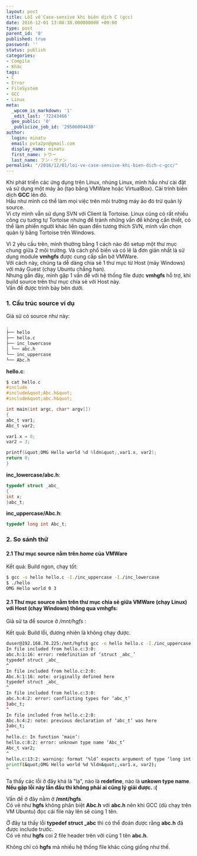 ```yaml
---
layout: post
title: Lỗi về Case-sensive khi biên dịch C (gcc)
date: 2016-12-01 13:08:38.000000000 +09:00
type: post
parent_id: '0'
published: true
password: ''
status: publish
categories:
- Compile
- Khác
tags:
- C
- Error
- FileSystem
- GCC
- Linux
meta:
  _wpcom_is_markdown: '1'
  _edit_last: '72243466'
  geo_public: '0'
  _publicize_job_id: '29506004430'
author:
  login: minatu
  email: pvta2pn@gmail.com
  display_name: minatu
  first_name: トウー
  last_name: フン・ヴァン
permalink: "/2016/12/01/loi-ve-case-sensive-khi-bien-dich-c-gcc/"
---
```

Khi phát triển các ứng dụng trên Linux, nhúng Linux, mình hầu như cài đặt và sử dụng một máy ảo (tạo bằng VMWare hoặc VirtualBox). Cài trình biên dịch **GCC** lên đó.  
Hầu như mình có thể làm mọi việc trên môi trường máy ảo đó trừ quản lý source.  
Vì cty mình vẫn sử dụng SVN với Client là Tortoise. Linux cũng có rất nhiều công cụ tuơng tự Tortoise nhưng để tránh những vấn đề không cần thiết, có thể làm phiền người khác liên quan đến tương thích SVN, mình vẫn chọn quản lý bằng Tortoise trên Windows.  

Vì 2 yêu cầu trên, mình thường bằng 1 cách nào đó setup một thư mục chung giữa 2 môi trường. Và cách phổ biến và có lẽ là đơn giản nhất là sử dụng module **vmhgfs** được cung cấp sẵn bở VMWare.  
Với cách này, chúng ta dễ dàng chia sẻ 1 thư mục từ Host (máy Windows) với máy Guest (chạy Ubuntu chẳng hạn).  
Nhưng gần đây, mình gặp 1 vấn đề với hệ thống file được **vmhgfs** hỗ trợ, khi build source trên thư mục chia sẻ với Host này.  
Vấn đề được trình bày bên dưới.

### 1. Cấu trúc source ví dụ

Giả sử có source như này:

```bash  
.  
├── hello  
├── hello.c  
├── inc_lowercase  
│ └── abc.h  
└── inc_uppercase  
└── Abc.h  
```

**hello.c**:

```c  
$ cat hello.c  
#include  
#include&quot;Abc.h&quot;  
#include&quot;abc.h&quot;

int main(int argc, char* argv[])  
{  
abc_t var1;  
Abc_t var2;

var1.x = 0;  
var2 = 3;

printf(&quot;OMG Hello world %d %ldn&quot;,var1.x, var2);  
return 0;  
}  
```

**inc_lowercase/abc.h**:

```c  
typedef struct _abc_  
{  
int x;  
}abc_t;  
```

**inc_uppercase/Abc.h**:

```c  
typedef long int Abc_t;  
```

### 2. So sánh thử

#### 2.1 Thư mục source nằm trên **_home_** của VMWare

Kết quả: Build ngon, chạy tốt:

```bash  
$ gcc -o hello hello.c -I./inc_uppercase -I./inc_lowercase  
$ ./hello  
OMG Hello world 0 3  
```

#### 2.1 Thư mục source nằm trên thư mục chia sẻ giữa VMWare (chạy Linux) với Host (chạy Windows) thông qua **vmhgfs**:

Giả sử ta để source ở _/mnt/hgfs_ :

Kết quả: Build lỗi, đương nhiên là không chạy được.

```bash  
duser@192.168.70.225:/mnt/hgfs$ gcc -o hello hello.c -I./inc_uppercase -I./inc_lowercase  
In file included from hello.c:3:0:  
abc.h:1:16: error: redefinition of ‘struct _abc_’  
typedef struct _abc_  
^  
In file included from hello.c:2:0:  
Abc.h:1:16: note: originally defined here  
typedef struct _abc_  
^  
In file included from hello.c:3:0:  
abc.h:4:2: error: conflicting types for ‘abc_t’  
}abc_t;  
^  
In file included from hello.c:2:0:  
Abc.h:4:2: note: previous declaration of ‘abc_t’ was here  
}abc_t;  
^  
hello.c: In function ‘main’:  
hello.c:8:2: error: unknown type name ‘Abc_t’  
Abc_t var2;  
^  
hello.c:13:2: warning: format ‘%ld’ expects argument of type ‘long int’, but argument 3 has type ‘int’ [-Wformat=]  
printf(&quot;OMG Hello world %d %ldn&quot;,var1.x, var2);  
^  
```

Ta thấy các lỗi ở đây khá là "lạ", nào là **redefine**, nào là **unkown type name**.  
**Nếu gặp lỗi này lần đầu thì không phải ai cũng lý giải được. :(**

Vấn đề ở đây nằm ở **/mnt/hgfs**.  
Có vẻ như **hgfs** không phân biệt **Abc.h** với **abc.h** nên khi GCC (dù chạy trên VM Ubuntu) đọc cái file này lên sẽ cùng 1 tên.

Ở đây ta thấy lỗi **typedef struct _abc** thì có thể đoán được rằng **abc.h** đã được include trước.  
Có vẻ như **hgfs** coi 2 file header trên với cùng 1 tên **abc.h**.

Không chỉ có **hgfs** mà nhiều hệ thống file khác cũng giống như thế.